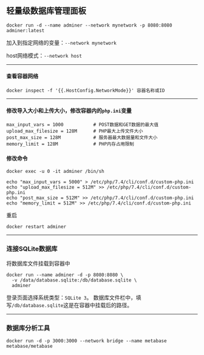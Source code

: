 ## 轻量级数据库管理面板

```
docker run -d --name adminer --network mynetwork -p 8080:8080 adminer:latest
```
加入到指定网络的变量：`--network mynetwork`

host网络模式：`--network host`

---

#### 查看容器网络
```
docker inspect -f '{{.HostConfig.NetworkMode}}' 容器名称或ID
```

---

#### 修改导入大小和上传大小，修改容器内的`php.ini`变量
```
max_input_vars = 1000           # POST数据和GET数据的最大值
upload_max_filesize = 128M      # PHP最大上传文件大小
post_max_size = 128M            # 服务器最大数据量和文件大小
memory_limit = 128M             # PHP内存占用限制
```

#### 修改命令
```
docker exec -u 0 -it adminer /bin/sh

echo "max_input_vars = 5000" > /etc/php/7.4/cli/conf.d/custom-php.ini
echo "upload_max_filesize = 512M" >> /etc/php/7.4/cli/conf.d/custom-php.ini
echo "post_max_size = 512M" >> /etc/php/7.4/cli/conf.d/custom-php.ini
echo "memory_limit = 512M" >> /etc/php/7.4/cli/conf.d/custom-php.ini
```
重启
```
docker restart adminer
```


---

### 连接SQLite数据库
将数据库文件挂载到容器中
```
docker run --name adminer -d -p 8080:8080 \
  -v /data/database.sqlite:/db/database.sqlite \
  adminer
```
登录页面选择系统类型：`SQLite 3`。   数据库文件栏中，填写`/db/database.sqlite`这是在容器中挂载后的路径。

---

### 数据库分析工具
```
docker run -d -p 3000:3000 --network bridge --name metabase metabase/metabase
```
